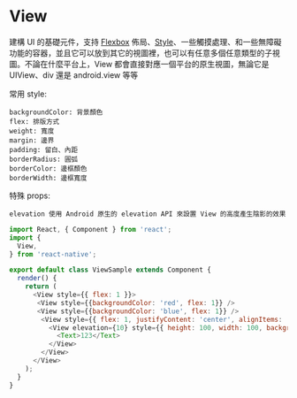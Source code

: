 # View

建構 UI 的基礎元件，支持 [Flexbox](https://facebook.github.io/react-native/docs/flexbox.html) 佈局、[Style](https://facebook.github.io/react-native/docs/style.html)、一些觸摸處理、和一些無障礙功能的容器，並且它可以放到其它的視圖裡，也可以有任意多個任意類型的子視圖。不論在什麼平台上，View 都會直接對應一個平台的原生視圖，無論它是 UIView、div 還是 android.view 等等

常用 style:

```text
backgroundColor: 背景顏色
flex: 排版方式
weight: 寬度
margin: 邊界
padding: 留白、內距
borderRadius: 圓弧
borderColor: 邊框顏色
borderWidth: 邊框寬度
```

特殊 props:

```text
elevation 使用 Android 原生的 elevation API 來設置 View 的高度產生陰影的效果
```

```js
import React, { Component } from 'react';
import {
  View,
} from 'react-native';

export default class ViewSample extends Component {
  render() {
    return (
      <View style={{ flex: 1 }}>
       <View style={{backgroundColor: 'red', flex: 1}} />
       <View style={{backgroundColor: 'blue', flex: 1}} />
        <View style={{ flex: 1, justifyContent: 'center', alignItems: 'center', }}>
          <View elevation={10} style={{ height: 100, width: 100, backgroundColor: '#eee', justifyContent: 'center' alignItems: 'center' }}>
            <Text>123</Text>
          </View>
        </View>
      </View>
    );
  }
}
```

